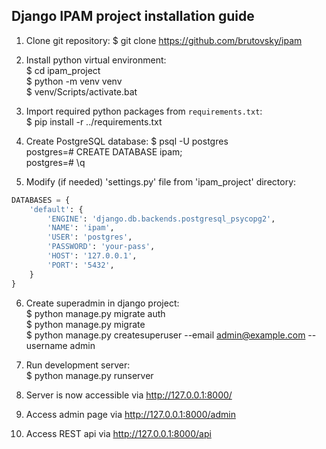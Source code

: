 ## Django IPAM project installation guide

1. Clone git repository:
$ git clone https://github.com/brutovsky/ipam

2. Install python virtual environment:  
$ cd ipam_project  
$ python -m venv venv  
$ venv/Scripts/activate.bat

3. Import required python packages from `requirements.txt`:  
$ pip install -r ../requirements.txt

4. Create PostgreSQL database:
$ psql -U postgres  
postgres=# CREATE DATABASE ipam;  
postgres=# \q

5. Modify (if needed) 'settings.py' file from 'ipam_project' directory:  

```python
DATABASES = {
    'default': {
        'ENGINE': 'django.db.backends.postgresql_psycopg2',
        'NAME': 'ipam',
        'USER': 'postgres',
        'PASSWORD': 'your-pass',
        'HOST': '127.0.0.1',
        'PORT': '5432',
    }
}
```

6. Create superadmin in django project:  
$ python manage.py migrate auth  
$ python manage.py migrate  
$ python manage.py createsuperuser --email admin@example.com --username admin

7. Run development server:  
$ python manage.py runserver

8. Server is now accessible via http://127.0.0.1:8000/

9. Access admin page via http://127.0.0.1:8000/admin

10. Access REST api via http://127.0.0.1:8000/api
